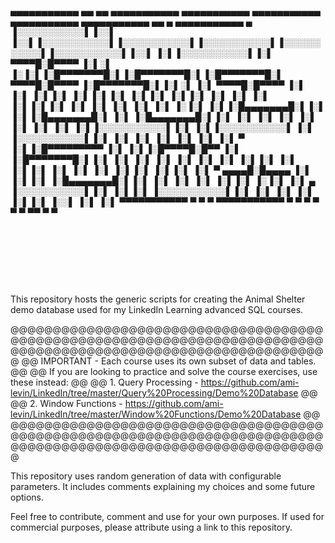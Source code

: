 
 ▄▄▄▄▄▄▄▄▄▄▄  ▄▄       ▄▄  ▄▄▄▄▄▄▄▄▄▄▄  ▄▄▄▄▄▄▄▄▄▄▄  ▄▄▄▄▄▄▄▄▄▄▄  ▄▄▄▄▄▄▄▄▄▄▄  ▄▄▄▄▄▄▄▄▄▄▄  ▄▄        ▄  ▄▄▄▄▄▄▄▄▄▄▄  ▄ 
▐░░░░░░░░░░░▌▐░░▌     ▐░░▌▐░░░░░░░░░░░▌▐░░░░░░░░░░░▌▐░░░░░░░░░░░▌▐░░░░░░░░░░░▌▐░░░░░░░░░░░▌▐░░▌      ▐░▌▐░░░░░░░░░░░▌▐░▌
 ▀▀▀▀█░█▀▀▀▀ ▐░▌░▌   ▐░▐░▌▐░█▀▀▀▀▀▀▀█░▌▐░█▀▀▀▀▀▀▀█░▌▐░█▀▀▀▀▀▀▀█░▌ ▀▀▀▀█░█▀▀▀▀ ▐░█▀▀▀▀▀▀▀█░▌▐░▌░▌     ▐░▌ ▀▀▀▀█░█▀▀▀▀ ▐░▌
     ▐░▌     ▐░▌▐░▌ ▐░▌▐░▌▐░▌       ▐░▌▐░▌       ▐░▌▐░▌       ▐░▌     ▐░▌     ▐░▌       ▐░▌▐░▌▐░▌    ▐░▌     ▐░▌     ▐░▌
     ▐░▌     ▐░▌ ▐░▐░▌ ▐░▌▐░█▄▄▄▄▄▄▄█░▌▐░▌       ▐░▌▐░█▄▄▄▄▄▄▄█░▌     ▐░▌     ▐░█▄▄▄▄▄▄▄█░▌▐░▌ ▐░▌   ▐░▌     ▐░▌     ▐░▌
     ▐░▌     ▐░▌  ▐░▌  ▐░▌▐░░░░░░░░░░░▌▐░▌       ▐░▌▐░░░░░░░░░░░▌     ▐░▌     ▐░░░░░░░░░░░▌▐░▌  ▐░▌  ▐░▌     ▐░▌     ▐░▌
     ▐░▌     ▐░▌   ▀   ▐░▌▐░█▀▀▀▀▀▀▀▀▀ ▐░▌       ▐░▌▐░█▀▀▀▀█░█▀▀      ▐░▌     ▐░█▀▀▀▀▀▀▀█░▌▐░▌   ▐░▌ ▐░▌     ▐░▌     ▐░▌
     ▐░▌     ▐░▌       ▐░▌▐░▌          ▐░▌       ▐░▌▐░▌     ▐░▌       ▐░▌     ▐░▌       ▐░▌▐░▌    ▐░▌▐░▌     ▐░▌      ▀ 
 ▄▄▄▄█░█▄▄▄▄ ▐░▌       ▐░▌▐░▌          ▐░█▄▄▄▄▄▄▄█░▌▐░▌      ▐░▌      ▐░▌     ▐░▌       ▐░▌▐░▌     ▐░▐░▌     ▐░▌      ▄ 
▐░░░░░░░░░░░▌▐░▌       ▐░▌▐░▌          ▐░░░░░░░░░░░▌▐░▌       ▐░▌     ▐░▌     ▐░▌       ▐░▌▐░▌      ▐░░▌     ▐░▌     ▐░▌
 ▀▀▀▀▀▀▀▀▀▀▀  ▀         ▀  ▀            ▀▀▀▀▀▀▀▀▀▀▀  ▀         ▀       ▀       ▀         ▀  ▀        ▀▀       ▀       ▀ 
                                                                                                                        
                                                                             
------------------------------------------------------------------------------
This repository hosts the generic scripts for creating the Animal Shelter demo database used for my LinkedIn Learning advanced SQL courses.

@@@@@@@@@@@@@@@@@@@@@@@@@@@@@@@@@@@@@@@@@@@@@@@@@@@@@@@@@@@@@@@@@@@@@@@@@@@@@@@@@@@@@@@@@@@@@@@@@@@@@@@@@@@@@@@@
@@ IMPORTANT - Each course uses its own subset of data and tables.                                            @@
@@ If you are looking to practice and solve the course exercises, use these instead:                          @@
@@ 1. Query Processing - https://github.com/ami-levin/LinkedIn/tree/master/Query%20Processing/Demo%20Database @@ 
@@ 2. Window Functions - https://github.com/ami-levin/LinkedIn/tree/master/Window%20Functions/Demo%20Database @@
@@@@@@@@@@@@@@@@@@@@@@@@@@@@@@@@@@@@@@@@@@@@@@@@@@@@@@@@@@@@@@@@@@@@@@@@@@@@@@@@@@@@@@@@@@@@@@@@@@@@@@@@@@@@@@@@

This repository uses random generation of data with configurable parameters.
It includes comments explaining my choices and some future options.

Feel free to contribute, comment and use for your own purposes.
If used for commercial purposes, please attribute using a link to this repository.
